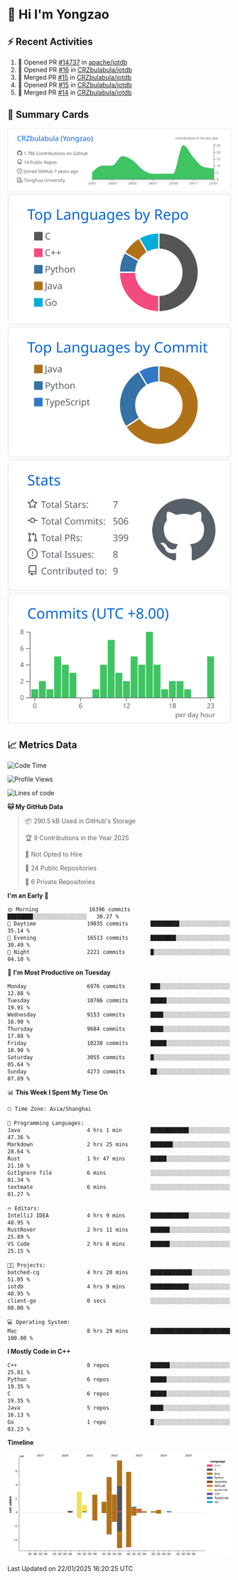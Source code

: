 # 👋 Hi I'm Yongzao

## ⚡ Recent Activities
<!--START_SECTION:activity-->
1. 💪 Opened PR [#14737](https://github.com/apache/iotdb/pull/14737) in [apache/iotdb](https://github.com/apache/iotdb)
2. 💪 Opened PR [#16](https://github.com/CRZbulabula/iotdb/pull/16) in [CRZbulabula/iotdb](https://github.com/CRZbulabula/iotdb)
3. 🎉 Merged PR [#15](https://github.com/CRZbulabula/iotdb/pull/15) in [CRZbulabula/iotdb](https://github.com/CRZbulabula/iotdb)
4. 💪 Opened PR [#15](https://github.com/CRZbulabula/iotdb/pull/15) in [CRZbulabula/iotdb](https://github.com/CRZbulabula/iotdb)
5. 🎉 Merged PR [#14](https://github.com/CRZbulabula/iotdb/pull/14) in [CRZbulabula/iotdb](https://github.com/CRZbulabula/iotdb)
<!--END_SECTION:activity-->

## 🎑 Summary Cards

[![](https://raw.githubusercontent.com/CRZbulabula/CRZbulabula/main/profile-summary-card-output/github/0-profile-details.svg)](https://github.com/vn7n24fzkq/github-profile-summary-cards)
[![](https://raw.githubusercontent.com/CRZbulabula/CRZbulabula/main/profile-summary-card-output/github/1-repos-per-language.svg)](https://github.com/vn7n24fzkq/github-profile-summary-cards) [![](https://raw.githubusercontent.com/CRZbulabula/CRZbulabula/main/profile-summary-card-output/github/2-most-commit-language.svg)](https://github.com/vn7n24fzkq/github-profile-summary-cards)
[![](https://raw.githubusercontent.com/CRZbulabula/CRZbulabula/main/profile-summary-card-output/github/3-stats.svg)](https://github.com/vn7n24fzkq/github-profile-summary-cards) [![](https://raw.githubusercontent.com/CRZbulabula/CRZbulabula/main/profile-summary-card-output/github/4-productive-time.svg)](https://github.com/vn7n24fzkq/github-profile-summary-cards)

## 📈 Metrics Data

<!--START_SECTION:waka-->
![Code Time](http://img.shields.io/badge/Code%20Time-811%20hrs%2057%20mins-blue)

![Profile Views](http://img.shields.io/badge/Profile%20Views-0-blue)

![Lines of code](https://img.shields.io/badge/From%20Hello%20World%20I%27ve%20Written-31.5%20million%20lines%20of%20code-blue)

**🐱 My GitHub Data** 

> 📦 290.5 kB Used in GitHub's Storage 
 > 
> 🏆 9 Contributions in the Year 2025
 > 
> 🚫 Not Opted to Hire
 > 
> 📜 24 Public Repositories 
 > 
> 🔑 6 Private Repositories 
 > 
**I'm an Early 🐤** 

```text
🌞 Morning                16396 commits       ████████░░░░░░░░░░░░░░░░░   30.27 % 
🌆 Daytime                19035 commits       █████████░░░░░░░░░░░░░░░░   35.14 % 
🌃 Evening                16513 commits       ████████░░░░░░░░░░░░░░░░░   30.49 % 
🌙 Night                  2221 commits        █░░░░░░░░░░░░░░░░░░░░░░░░   04.10 % 
```
📅 **I'm Most Productive on Tuesday** 

```text
Monday                   6976 commits        ███░░░░░░░░░░░░░░░░░░░░░░   12.88 % 
Tuesday                  10786 commits       █████░░░░░░░░░░░░░░░░░░░░   19.91 % 
Wednesday                9153 commits        ████░░░░░░░░░░░░░░░░░░░░░   16.90 % 
Thursday                 9684 commits        ████░░░░░░░░░░░░░░░░░░░░░   17.88 % 
Friday                   10238 commits       █████░░░░░░░░░░░░░░░░░░░░   18.90 % 
Saturday                 3055 commits        █░░░░░░░░░░░░░░░░░░░░░░░░   05.64 % 
Sunday                   4273 commits        ██░░░░░░░░░░░░░░░░░░░░░░░   07.89 % 
```


📊 **This Week I Spent My Time On** 

```text
🕑︎ Time Zone: Asia/Shanghai

💬 Programming Languages: 
Java                     4 hrs 1 min         ████████████░░░░░░░░░░░░░   47.36 % 
Markdown                 2 hrs 25 mins       ███████░░░░░░░░░░░░░░░░░░   28.64 % 
Rust                     1 hr 47 mins        █████░░░░░░░░░░░░░░░░░░░░   21.10 % 
GitIgnore file           6 mins              ░░░░░░░░░░░░░░░░░░░░░░░░░   01.34 % 
textmate                 6 mins              ░░░░░░░░░░░░░░░░░░░░░░░░░   01.27 % 

🔥 Editors: 
IntelliJ IDEA            4 hrs 9 mins        ████████████░░░░░░░░░░░░░   48.95 % 
RustRover                2 hrs 11 mins       ██████░░░░░░░░░░░░░░░░░░░   25.89 % 
VS Code                  2 hrs 8 mins        ██████░░░░░░░░░░░░░░░░░░░   25.15 % 

🐱‍💻 Projects: 
batched-cq               4 hrs 20 mins       █████████████░░░░░░░░░░░░   51.05 % 
iotdb                    4 hrs 9 mins        ████████████░░░░░░░░░░░░░   48.95 % 
client-go                0 secs              ░░░░░░░░░░░░░░░░░░░░░░░░░   00.00 % 

💻 Operating System: 
Mac                      8 hrs 29 mins       █████████████████████████   100.00 % 
```

**I Mostly Code in C++** 

```text
C++                      8 repos             ██████░░░░░░░░░░░░░░░░░░░   25.81 % 
Python                   6 repos             █████░░░░░░░░░░░░░░░░░░░░   19.35 % 
C                        6 repos             █████░░░░░░░░░░░░░░░░░░░░   19.35 % 
Java                     5 repos             ████░░░░░░░░░░░░░░░░░░░░░   16.13 % 
Go                       1 repo              █░░░░░░░░░░░░░░░░░░░░░░░░   03.23 % 
```



**Timeline**

![Lines of Code chart](https://raw.githubusercontent.com/CRZbulabula/CRZbulabula/main/assets/bar_graph.png)


 Last Updated on 22/01/2025 16:20:25 UTC
<!--END_SECTION:waka-->

